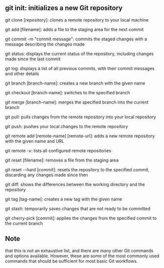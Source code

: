 ## git init: initializes a new Git repository

git clone [repository]: clones a remote repository to your local machine

git add [filename]: adds a file to the staging area for the next commit

git commit -m "commit message": commits the staged changes with a message describing the changes made

git status: displays the current status of the repository, including changes made since the last commit

git log: displays a list of all previous commits, with their commit messages and other details

git branch [branch-name]: creates a new branch with the given name

git checkout [branch-name]: switches to the specified branch

git merge [branch-name]: merges the specified branch into the current branch

git pull: pulls changes from the remote repository into your local repository

git push: pushes your local changes to the remote repository

git remote add [remote-name] [remote-url]: adds a new remote repository with the given name and URL

git remote -v: lists all configured remote repositories

git reset [filename]: removes a file from the staging area

git reset --hard [commit]: resets the repository to the specified commit, discarding any changes made since then

git diff: shows the differences between the working directory and the repository

git tag [tag-name]: creates a new tag with the given name

git stash: temporarily saves changes that are not ready to be committed

git cherry-pick [commit]: applies the changes from the specified commit to the current branch

## Note

that this is not an exhaustive list, and there are many other Git commands and options available. However, these are some of the most commonly used commands that should be sufficient for most basic Git workflows.
